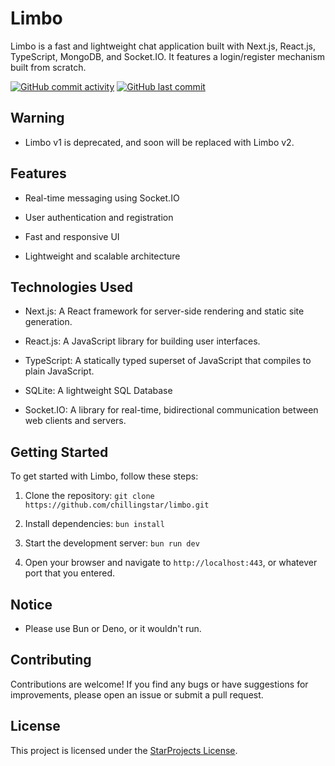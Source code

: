 # Limbo

Limbo is a fast and lightweight chat application built with Next.js, React.js,
TypeScript, MongoDB, and Socket.IO. It features a login/register mechanism built
from scratch.

[![GitHub commit activity](https://img.shields.io/github/commit-activity/m/chillingstar/limbo)](https://github.com/chillingstar/limbo/commits)
[![GitHub last commit](https://img.shields.io/github/last-commit/chillingstar/limbo)](https://github.com/chillingstar/limbo/commits)

## Warning
- Limbo v1 is deprecated, and soon will be replaced with Limbo v2.

## Features

- Real-time messaging using Socket.IO

- User authentication and registration

- Fast and responsive UI

- Lightweight and scalable architecture

## Technologies Used

- Next.js: A React framework for server-side rendering and static site
  generation.

- React.js: A JavaScript library for building user interfaces.

- TypeScript: A statically typed superset of JavaScript that compiles to plain
  JavaScript.

- SQLite: A lightweight SQL Database

- Socket.IO: A library for real-time, bidirectional communication between web
  clients and servers.

## Getting Started

To get started with Limbo, follow these steps:

1. Clone the repository: `git clone https://github.com/chillingstar/limbo.git`

2. Install dependencies: `bun install`

3. Start the development server: `bun run dev`

4. Open your browser and navigate to `http://localhost:443`, or whatever port
   that you entered.

## Notice
- Please use Bun or Deno, or it wouldn't run.

## Contributing

Contributions are welcome! If you find any bugs or have suggestions for
improvements, please open an issue or submit a pull request.

## License

This project is licensed under the [StarProjects License](LICENSE).
